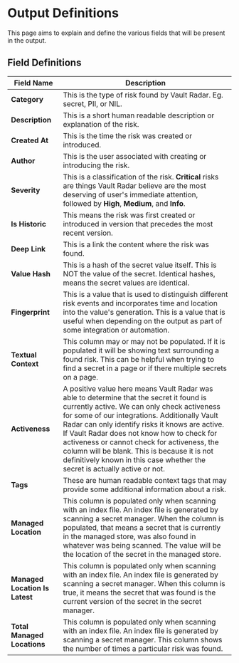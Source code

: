 # Output Definitions
This page aims to explain and define the various fields that will be present in the output.

## Field Definitions

| Field Name | Description |
| --- | --- |
| **Category**| This is the type of risk found by Vault Radar. Eg. secret, PII, or NIL.
| **Description**| This is a short human readable description or explanation of the risk.
| **Created At**| This is the time the risk was created or introduced.
| **Author**| This is the user associated with creating or introducing the risk.
| **Severity**| This is a classification of the risk. **Critical** risks are things Vault Radar believe are the most deserving of user's immediate attention, followed by **High**, **Medium**, and **Info**.
| **Is Historic**| This means the risk was first created or introduced in version that precedes the most recent version.
| **Deep Link**| This is a link the content where the risk was found.
| **Value Hash**| This is a hash of the secret value itself. This is NOT the value of the secret. Identical hashes, means the secret values are identical.
| **Fingerprint**| This is a value that is used to distinguish different risk events and incorporates time and location into the value's generation. This is a value that is useful when depending on the output as part of some integration or automation.
| **Textual Context**| This column may or may not be populated. If it is populated it will be showing text surrounding a found risk. This can be helpful when trying to find a secret in a page or if there multiple secrets on a page.
| **Activeness**| A positive value here means Vault Radar was able to determine that the secret it found is currently active. We can only check activeness for some of our integrations. Additionally Vault Radar can only identify risks it knows are active. If Vault Radar does not know how to check for activeness or cannot check for activeness, the column will be blank. This is because it is not definitively known in this case whether the secret is actually active or not.
| **Tags**| These are human readable context tags that may provide some additional information about a risk.
| **Managed Location**| This column is populated only when scanning with an index file. An index file is generated by scanning a secret manager. When the column is populated, that means a secret that is currently in the managed store, was also found in whatever was being scanned. The value will be the location of the secret in the managed store.
| **Managed Location Is Latest**| This column is populated only when scanning with an index file. An index file is generated by scanning a secret manager. When this column is true, it means the secret that was found is the current version of the secret in the secret manager.
| **Total Managed Locations**| This column is populated only when scanning with an index file. An index file is generated by scanning a secret manager. This column shows the number of times a particular risk was found.

